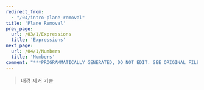 ```yaml
---
redirect_from:
  - "/04/intro-plane-removal"
title: 'Plane Removal'
prev_page:
  url: /03/1/Expressions
  title: 'Expressions'
next_page:
  url: /04/1/Numbers
  title: 'Numbers'
comment: "***PROGRAMMATICALLY GENERATED, DO NOT EDIT. SEE ORIGINAL FILES IN /content***"
---
```

> 배경 제거 기술 
